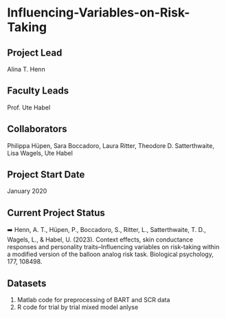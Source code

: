 # Influencing-Variables-on-Risk-Taking

## Project Lead
Alina T. Henn

## Faculty Leads
Prof. Ute Habel

## Collaborators
Philippa Hüpen, Sara Boccadoro, Laura Ritter, Theodore D. Satterthwaite, Lisa Wagels, Ute Habel

## Project Start Date
January 2020

## Current Project Status
:arrow_right: Henn, A. T., Hüpen, P., Boccadoro, S., Ritter, L., Satterthwaite, T. D., Wagels, L., & Habel, U. (2023). Context effects, skin conductance responses and personality traits–Influencing variables on risk-taking within a modified version of the balloon analog risk task. Biological psychology, 177, 108498.


## Datasets
1. Matlab code for preprocessing of BART and SCR data
2. R code for trial by trial mixed model anlyse
